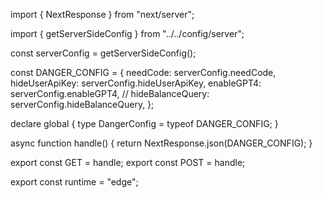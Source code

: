 import { NextResponse } from "next/server";

import { getServerSideConfig } from "../../config/server";

const serverConfig = getServerSideConfig();

const DANGER_CONFIG = {
  needCode: serverConfig.needCode,
  hideUserApiKey: serverConfig.hideUserApiKey,
  enableGPT4: serverConfig.enableGPT4,
  //   hideBalanceQuery: serverConfig.hideBalanceQuery,
};

declare global {
  type DangerConfig = typeof DANGER_CONFIG;
}

async function handle() {
  return NextResponse.json(DANGER_CONFIG);
}

export const GET = handle;
export const POST = handle;

export const runtime = "edge";
